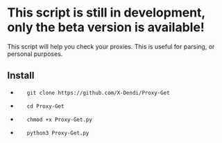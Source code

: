 This script is still in development, only the beta version is available!
=========================================================================
This script will help you check your proxies.
This is useful for parsing, or personal purposes.

Install
-------
-        git clone https://github.com/X-Dendi/Proxy-Get
-        cd Proxy-Get
-        chmod +x Proxy-Get.py
-        python3 Proxy-Get.py
